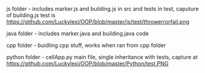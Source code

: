 js folder - includes marker.js and building.js in src and tests in test, caputure of building.js test is https://github.com/Luckylexi/OOP/blob/master/js/test/throwerrorfail.png

java folder - includes marker.java and building.java code

cpp folder - buidling cpp stuff, works when ran from cpp folder

python folder - cellApp.py main file, single inheritance with tests, capture at https://github.com/Luckylexi/OOP/blob/master/Python/test.PNG
